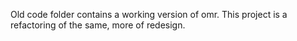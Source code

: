 Old code folder contains a working version of omr.
This project is a refactoring of the same, more of redesign.
